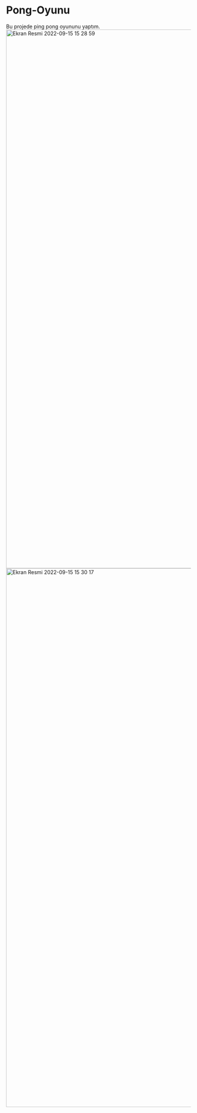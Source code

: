 # Pong-Oyunu
Bu projede ping pong oyununu yaptım.
<img width="1470" alt="Ekran Resmi 2022-09-15 15 28 59" src="https://user-images.githubusercontent.com/112544173/190403977-71a8a004-c83c-4355-839e-245e3ead4e4a.png">
<img width="1470" alt="Ekran Resmi 2022-09-15 15 30 17" src="https://user-images.githubusercontent.com/112544173/190404034-10947f7a-df58-491f-a153-a5c675788677.png">
